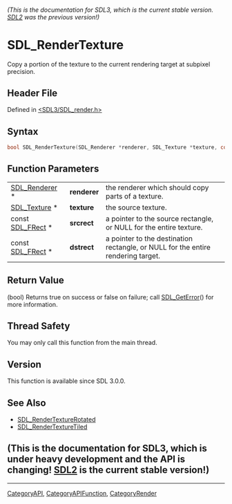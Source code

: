 ###### (This is the documentation for SDL3, which is the current stable version. [SDL2](https://wiki.libsdl.org/SDL2/) was the previous version!)
# SDL_RenderTexture

Copy a portion of the texture to the current rendering target at subpixel precision.

## Header File

Defined in [<SDL3/SDL_render.h>](https://github.com/libsdl-org/SDL/blob/main/include/SDL3/SDL_render.h)

## Syntax

```c
bool SDL_RenderTexture(SDL_Renderer *renderer, SDL_Texture *texture, const SDL_FRect *srcrect, const SDL_FRect *dstrect);
```

## Function Parameters

|                                |              |                                                                                  |
| ------------------------------ | ------------ | -------------------------------------------------------------------------------- |
| [SDL_Renderer](SDL_Renderer) * | **renderer** | the renderer which should copy parts of a texture.                               |
| [SDL_Texture](SDL_Texture) *   | **texture**  | the source texture.                                                              |
| const [SDL_FRect](SDL_FRect) * | **srcrect**  | a pointer to the source rectangle, or NULL for the entire texture.               |
| const [SDL_FRect](SDL_FRect) * | **dstrect**  | a pointer to the destination rectangle, or NULL for the entire rendering target. |

## Return Value

(bool) Returns true on success or false on failure; call
[SDL_GetError](SDL_GetError)() for more information.

## Thread Safety

You may only call this function from the main thread.

## Version

This function is available since SDL 3.0.0.

## See Also

- [SDL_RenderTextureRotated](SDL_RenderTextureRotated)
- [SDL_RenderTextureTiled](SDL_RenderTextureTiled)


## (This is the documentation for SDL3, which is under heavy development and the API is changing! [SDL2](https://wiki.libsdl.org/SDL2/) is the current stable version!)



----
[CategoryAPI](CategoryAPI), [CategoryAPIFunction](CategoryAPIFunction), [CategoryRender](CategoryRender)

